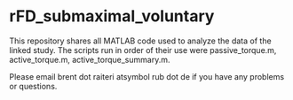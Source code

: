 # rFD_submaximal_voluntary
This repository shares all MATLAB code used to analyze the data of the linked study. The scripts run in order of their use were passive_torque.m, active_torque.m, active_torque_summary.m.

Please email brent dot raiteri atsymbol rub dot de if you have any problems or questions.
